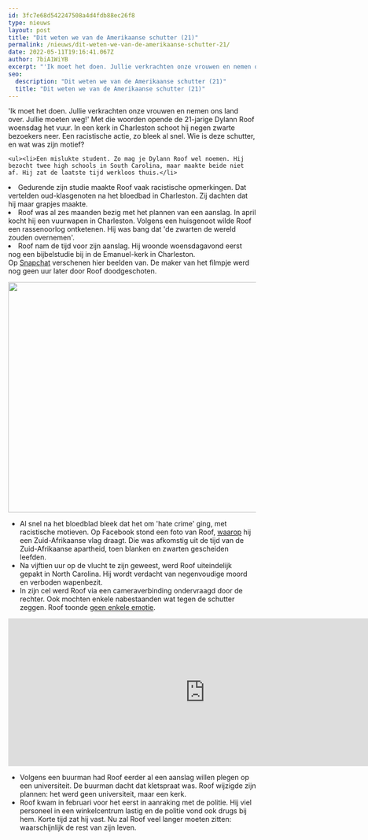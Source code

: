```yaml
---
id: 3fc7e68d542247508a4d4fdb88ec26f8
type: nieuws
layout: post
title: "Dit weten we van de Amerikaanse schutter (21)"
permalink: /nieuws/dit-weten-we-van-de-amerikaanse-schutter-21/
date: 2022-05-11T19:16:41.067Z
author: 7biA1WiYB
excerpt: "'Ik moet het doen. Jullie verkrachten onze vrouwen en nemen ons land over. Jullie moeten weg!' Met die woorden opende de 21-jarige Dylann Roof woensdag het vuur. In een kerk in Charleston schoot hij negen zwarte bezoekers neer. Een racistische actie, zo bleek al snel. Wie is deze schutter, en wat was zijn motief?  "
seo:
  description: "Dit weten we van de Amerikaanse schutter (21)"
  title: "Dit weten we van de Amerikaanse schutter (21)"
---
```

'Ik moet het doen. Jullie verkrachten onze vrouwen en nemen ons land over. Jullie moeten weg!' Met die woorden opende de 21-jarige Dylann Roof woensdag het vuur. In een kerk in Charleston schoot hij negen zwarte bezoekers neer. Een racistische actie, zo bleek al snel. Wie is deze schutter, en wat was zijn motief?  

    <ul><li>Een mislukte student. Zo mag je Dylann Roof wel noemen. Hij bezocht twee high schools in South Carolina, maar maakte beide niet af. Hij zat de laatste tijd werkloos thuis.</li>
<li>Gedurende zijn studie maakte Roof vaak racistische opmerkingen. Dat vertelden oud-klasgenoten na het bloedbad in Charleston. Zij dachten dat hij maar grapjes maakte.</li>
<li>Roof was al zes maanden bezig met het plannen van een aanslag. In april kocht hij een vuurwapen in Charleston. Volgens een huisgenoot wilde Roof een rassenoorlog ontketenen. Hij was bang dat 'de zwarten de wereld zouden overnemen'.</li>
<li>Roof nam de tijd voor zijn aanslag. Hij woonde woensdagavond eerst nog een bijbelstudie bij in de Emanuel-kerk in Charleston. Op <a href="http://mashable.com/2015/06/18/charleston-shooting-victim-snapchat/">Snapchat</a> verschenen hier beelden van. De maker van het filmpje werd nog geen uur later door Roof doodgeschoten.</li>
</ul><p><div class="media media-element-container media-default"><div id="file-4388" class="file file-image file-image-png">

        
  
  <div class="content">
    <img title="Beeld: EPA" height="468" width="1080" class="media-element file-default" src="https://7dagen.netlify.app/sites/default/files/Schermafbeelding%202015-06-20%20om%2016.48.12_0.png" alt="">  </div>

  
</div>
</div>
<ul><li>Al snel na het bloedblad bleek dat het om 'hate crime' ging, met racistische motieven. Op Facebook stond een foto van Roof, <a href="https://7dagen.netlify.app/sites/default/files/ANP-33095273%20%281%29.jpg">waarop</a> hij een Zuid-Afrikaanse vlag draagt. Die was afkomstig uit de tijd van de Zuid-Afrikaanse apartheid, toen blanken en zwarten gescheiden leefden. </li>
<li>Na vijftien uur op de vlucht te zijn geweest, werd Roof uiteindelijk gepakt in North Carolina. Hij wordt verdacht van negenvoudige moord en verboden wapenbezit.</li>
<li>In zijn cel werd Roof via een cameraverbinding ondervraagd door de rechter. Ook mochten enkele nabestaanden wat tegen de schutter zeggen. Roof toonde <a href="https://www.youtube.com/watch?v=e26Eysq22Yg">geen enkele emotie</a>.</li>
</ul><p><iframe frameborder="0" height="300" scrolling="no" src="https://www.google.com/maps/embed?pb=!1m18!1m12!1m3!1d1714755.7022229498!2d-80.10025395097658!3d32.921104461596954!2m3!1f0!2f0!3f0!3m2!1i1024!2i768!4f13.1!3m3!1m2!1s0x88fe7a42dca82477%3A0x35faf7e0aee1ec6b!2sCharleston%2C+South+Carolina%2C+Verenigde+Staten!5e0!3m2!1snl!2snl!4v1434811552246" width="800"></iframe></p>
<ul><li>Volgens een buurman had Roof eerder al een aanslag willen plegen op een universiteit. De buurman dacht dat kletspraat was. Roof wijzigde zijn plannen: het werd geen universiteit, maar een kerk.</li>
<li>Roof kwam in februari voor het eerst in aanraking met de politie. Hij viel personeel in een winkelcentrum lastig en de politie vond ook drugs bij hem. Korte tijd zat hij vast. Nu zal Roof veel langer moeten zitten: waarschijnlijk de rest van zijn leven.​</li>
</ul>  
